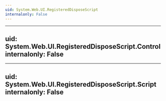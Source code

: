 ```yaml
---
uid: System.Web.UI.RegisteredDisposeScript
internalonly: False
---
```


---
uid: System.Web.UI.RegisteredDisposeScript.Control
internalonly: False
---

---
uid: System.Web.UI.RegisteredDisposeScript.Script
internalonly: False
---
